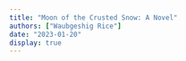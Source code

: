 ```yaml
---
title: "Moon of the Crusted Snow: A Novel"
authors: ["Waubgeshig Rice"]
date: "2023-01-20"
display: true
---
```


<!-- Your comments or review here -->

